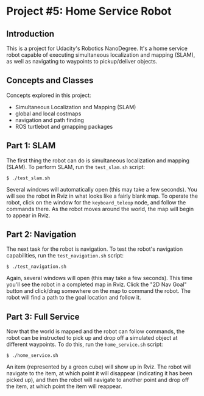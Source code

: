 # Project #5: Home Service Robot
## Introduction
This is a project for Udacity's Robotics NanoDegree. It's a home service robot capable of executing simultaneous localization and mapping (SLAM), as well as navigating to waypoints to pickup/deliver objects.

## Concepts and Classes
Concepts explored in this project:

  - Simultaneous Localization and Mapping (SLAM)
  - global and local costmaps
  - navigation and path finding
  - ROS turtlebot and gmapping packages


## Part 1: SLAM
The first thing the robot can do is simultaneous localization and mapping (SLAM). To perform SLAM, run the ```test_slam.sh``` script:

```
$ ./test_slam.sh
```

Several windows will automatically open (this may take a few seconds). You will see the robot in Rviz in what looks like a fairly blank map. To operate the robot, click on the window for the ```keyboard_teleop``` node, and follow the commands there. As the robot moves around the world, the map will begin to appear in Rviz.

## Part 2: Navigation
The next task for the robot is navigation. To test the robot's navigation capabilities, run the ```test_navigation.sh``` script:

```
$ ./test_navigation.sh
```

Again, several windows will open (this may take a few seconds). This time you'll see the robot in a completed map in Rviz. Click the "2D Nav Goal" button and click/drag somewhere on the map to command the robot. The robot will find a path to the goal location and follow it.

## Part 3: Full Service
Now that the world is mapped and the robot can follow commands, the robot can be instructed to pick up and drop off a simulated object at different waypoints. To do this, run the ```home_service.sh``` script:

```
$ ./home_service.sh
```

An item (represented by a green cube) will show up in Rviz. The robot will navigate to the item, at which point it will disappear (indicating it has been picked up), and then the robot will navigate to another point and drop off the item, at which point the item will reappear.
